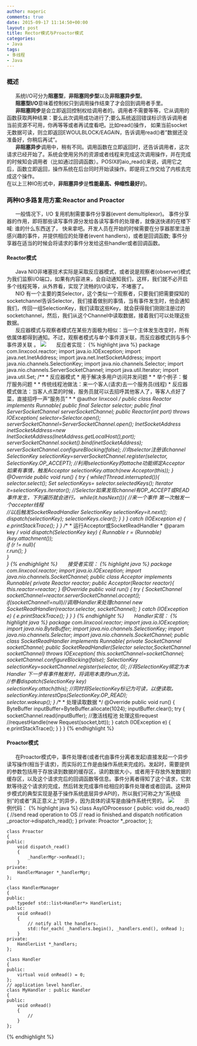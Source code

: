 ```yaml
---
author: mageric
comments: true
date: 2015-09-17 11:14:50+00:00
layout: post
title: Rector模式与Proactor模式
categories:
- Java
tags:
- 多线程
- Java
---
```

### 概述
&#160; &#160; &#160;&#160;系统I/O可分为**阻塞型**，**非阻塞同步型**以及**非阻塞异步型**。    
&#160; &#160; &#160;&#160;**阻塞型I/O**意味着控制权只到调用操作结束了才会回到调用者手里。     
&#160; &#160; &#160;&#160;**非阻塞同步**是会立即返回控制权给调用者的。调用者不需要等等，它从调用的函数获取两种结果：要么此次调用成功进行了;要么系统返回错误标识告诉调用者当前资源不可用，你再等等或者再试度看吧。比如read()操作， 如果当前socket无数据可读，则立即返回EWOULBLOCK/EAGAIN，告诉调用read()者”数据还没准备好，你稍后再试”。     
&#160; &#160; &#160;&#160;**非阻塞异步**调用中，稍有不同。调用函数在立即返回时，还告诉调用者，这次请求已经开始了。系统会使用另外的资源或者线程来完成这次调用操作，并在完成的时候知会调用者（比如通过回调函数）。POSIX的aio_read()来说，调用它之后，函数立即返回，操作系统在后台同时开始读操作。即是将工作交给了内核去完成这个操作。    
在以上三种IO形式中，**非阻塞异步**是**性能最高、伸缩性最好**的。

### 两种IO多路复用方案:Reactor and Proactor
&#160; &#160; &#160;&#160;一般情况下，I/O 复用机制需要事件分享器(event demultiplexor)。 事件分享器的作用，即将那些读写事件源分发给各读写事件的处理者，就像送快递的在楼下喊: 谁的什么东西送了， 快来拿吧。开发人员在开始的时候需要在分享器那里注册感兴趣的事件，并提供相应的处理者(event handlers)，或者是回调函数; 事件分享器在适当的时候会将请求的事件分发给这些handler或者回调函数。

#### **Reactor模式**
&#160; &#160; &#160;&#160;Java NIO非堵塞技术实际是采取反应器模式，或者说是观察者(observer)模式为我们监察I/O端口，如果有内容进来，会自动通知我们，这样，我们就不必开启多个线程死等，从外界看，实现了流畅的I/O读写，不堵塞了。    
&#160; &#160; &#160;&#160;NIO 有一个主要的类Selector，这个类似一个观察者，只要我们把需要探知的socketchannel告诉Selector，我们接着做别的事情，当有事件发生时，他会通知我们，传回一组SelectionKey，我们读取这些Key，就会获得我们刚刚注册过的socketchannel，然后，我们从这个Channel中读取数据，接着我们可以处理这些数据。     
&#160; &#160; &#160;&#160;反应器模式与观察者模式在某些方面极为相似：当一个主体发生改变时，所有依属体都得到通知。不过，观察者模式与单个事件源关联，而反应器模式则与多个事件源关联 。
![ ](http://7xvk1t.com1.z0.glb.clouddn.com/image/java/reactor.png)
&#160; &#160; &#160;&#160;反应者实现：
{% highlight java %}
    package com.linxcool.reactor;
    import java.io.IOException;
    import java.net.InetAddress;
    import java.net.InetSocketAddress;
    import java.nio.channels.SelectionKey;
    import java.nio.channels.Selector;
    import java.nio.channels.ServerSocketChannel;
    import java.util.Iterator;
    import java.util.Set;
    /**
     * 反应器模式
     * 用于解决多用户访问并发问题
     *
     * 举个例子：餐厅服务问题
     *
     * 传统线程池做法：来一个客人(请求)去一个服务员(线程)
     * 反应器模式做法：当客人点菜的时候，服务员就可以去招呼其他客人了，等客人点好了菜，直接招呼一声“服务员”
     *
     * @author linxcool
     */
    public class Reactor implements Runnable{
    	public final Selector selector;
    	public final ServerSocketChannel serverSocketChannel;
    	public Reactor(int port) throws IOException{
    		selector=Selector.open();
    		serverSocketChannel=ServerSocketChannel.open();
    		InetSocketAddress inetSocketAddress=new InetSocketAddress(InetAddress.getLocalHost(),port);
    		serverSocketChannel.socket().bind(inetSocketAddress);
    		serverSocketChannel.configureBlocking(false);
    		//向selector注册该channel  
    		SelectionKey selectionKey=serverSocketChannel.register(selector, SelectionKey.OP_ACCEPT);
    		//利用selectionKey的attache功能绑定Acceptor 如果有事情，触发Acceptor
    		selectionKey.attach(new Acceptor(this));
    	}
    	@Override
    	public void run() {
    		try {
    			while(!Thread.interrupted()){
    				selector.select();
    				Set selectionKeys= selector.selectedKeys();
    				Iterator it=selectionKeys.iterator();
    				//Selector如果发现channel有OP_ACCEPT或READ事件发生，下列遍历就会进行。
    				while(it.hasNext()){
    					//来一个事件 第一次触发一个accepter线程  
    					//以后触发SocketReadHandler
    					SelectionKey selectionKey=it.next();
    					dispatch(selectionKey);
    					selectionKeys.clear();
    				}
    			}
    		} catch (IOException e) {
    			e.printStackTrace();
    		}
    	}
    	/**
    	 * 运行Acceptor或SocketReadHandler
    	 * @param key
    	 */
    	void dispatch(SelectionKey key) {
    		Runnable r = (Runnable)(key.attachment());  
    		if (r != null){  
    			r.run();
    		}  
    	}  
    }
{% endhighlight %}
&#160; &#160; &#160;&#160;接受者实现：
{% highlight java %}
    package com.linxcool.reactor;
    import java.io.IOException;
    import java.nio.channels.SocketChannel;
    public class Acceptor implements Runnable{
    	private Reactor reactor;
    	public Acceptor(Reactor reactor){
    		this.reactor=reactor;
    	}
    	@Override
    	public void run() {
    		try {
    			SocketChannel socketChannel=reactor.serverSocketChannel.accept();
    			if(socketChannel!=null)//调用Handler来处理channel
    				new SocketReadHandler(reactor.selector, socketChannel);
    		} catch (IOException e) {
    			e.printStackTrace();
    		}
    	}
    }
{% endhighlight %}
&#160; &#160; &#160;&#160;Handler实现：
{% highlight java %}
    package com.linxcool.reactor;
    import java.io.IOException;
    import java.nio.ByteBuffer;
    import java.nio.channels.SelectionKey;
    import java.nio.channels.Selector;
    import java.nio.channels.SocketChannel;
    public class SocketReadHandler implements Runnable{
    	private SocketChannel socketChannel;
    	public SocketReadHandler(Selector selector,SocketChannel socketChannel) throws IOException{
    		this.socketChannel=socketChannel;
    		socketChannel.configureBlocking(false);
    		SelectionKey selectionKey=socketChannel.register(selector, 0);
    		//将SelectionKey绑定为本Handler 下一步有事件触发时，将调用本类的run方法。  
    		//参看dispatch(SelectionKey key)  
    		selectionKey.attach(this);
    		//同时将SelectionKey标记为可读，以便读取。  
    		selectionKey.interestOps(SelectionKey.OP_READ);  
    		selector.wakeup();
    	}
    	/**
    	 * 处理读取数据
    	 */
    	@Override
    	public void run() {
    		ByteBuffer inputBuffer=ByteBuffer.allocate(1024);
    		inputBuffer.clear();
    		try {
    			socketChannel.read(inputBuffer);
    			//激活线程池 处理这些request
    			//requestHandle(new Request(socket,btt));
    		} catch (IOException e) {
    			e.printStackTrace();
    		}
    	}
    }
{% endhighlight %}

#### **Proactor模式**
&#160; &#160; &#160;&#160;在Proactor模式中，事件处理者(或者代由事件分离者发起)直接发起一个异步读写操作(相当于请求)，而实际的工作是由操作系统来完成的。发起时，需要提供的参数包括用于存放读到数据的缓存区，读的数据大小，或者用于存放外发数据的缓存区，以及这个请求完后的回调函数等信息。事件分离者得知了这个请求，它默默等待这个请求的完成，然后转发完成事件给相应的事件处理者或者回调。这种异步模式的典型实现是基于操作系统底层异步API的，所以我们可称之为“系统级别”的或者“真正意义上”的异步，因为具体的读写是由操作系统代劳的。
![](http://7xvk1t.com1.z0.glb.clouddn.com/image/java/proactor.jpg)
&#160; &#160; &#160;&#160;示例代码：
{% highlight java %}
    class AsyIOProcessor
    {
    public:
        void do_read()
        {
            //send read operation to OS
            // read io finished.and dispatch notification
            _proactor->dispatch_read();
        }
    private:
        Proactor *_proactor;
    };

    class Proactor
    {
    public:
        void dispatch_read()
        {
            _handlerMgr->onRead();
        }
    private:
        HandlerManager *_handlerMgr;
    };

    class HandlerManager
    {
    public:
        typedef std::list<Handler*> HandlerList;
    public:
        void onRead()
        {
            // notify all the handlers.
            std::for_each( _handlers.begin(), _handlers.end(), onRead );
        }
    private:
        HandlerList *_handlers;
    };

    class Handler
    {
    public:
        virtual void onRead() = 0;
    };
    // application level handler.
    class MyHandler : public Handler
    {
    public:
        void onRead()
        {
            //
        }
    };
{% endhighlight %}
